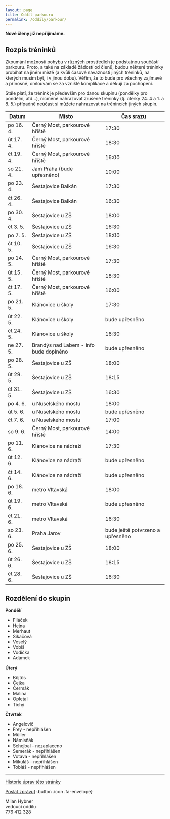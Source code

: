 ```yaml
---
layout: page
title: Oddíl parkouru
permalink: /oddily/parkour/
---
```


**Nové členy již nepřijímáme.**

## Rozpis tréninků

Zkoumání možností pohybu v různých prostředích je podstatnou součástí parkouru. Proto, a také na základě žádostí od členů, budou některé tréninky probíhat na jiném místě (a kvůli časové návaznosti jiných tréninků, na kterých musím být, i v jinou dobu). Věřím, že to bude pro všechny zajímavé a přínosné, omlouvám se za vzniklé komplikace a děkuji za pochopení.

Stále platí, že trénink je především pro danou skupinu (pondělky pro pondělní, atd...), nicméně nahrazovat zrušené tréninky (tj. úterky 24. 4 a 1. a 8. 5.) případně neúčast si můžete nahrazovat na trénincích jiných skupin.

|   Datum   |                 Místo                  |            Čas srazu             |
|-----------|----------------------------------------|----------------------------------|
| po 16. 4. | Černý Most, parkourové hřiště          | 17:30                            |
| út 17. 4. | Černý Most, parkourové hřiště          | 18:30                            |
| čt 19. 4. | Černý Most, parkourové hřiště          | 16:00                            |
| so 21. 4. | Jam Praha (bude upřesněno)             | 10:00                            |
| po 23. 4. | Šestajovice Balkán                     | 17:30                            |
| čt 26. 4. | Šestajovice Balkán                     | 16:30                            |
| po 30. 4. | Šestajovice u ZŠ                       | 18:00                            |
| čt 3. 5.  | Šestajovice u ZŠ                       | 16:30                            |
| po 7. 5.  | Šestajovice u ZŠ                       | 18:00                            |
| čt 10. 5. | Šestajovice u ZŠ                       | 16:30                            |
| po 14. 5. | Černý Most, parkourové hřiště          | 17:30                            |
| út 15. 5. | Černý Most, parkourové hřiště          | 18:30                            |
| čt 17. 5. | Černý Most, parkourové hřiště          | 16:00                            |
| po 21. 5. | Klánovice u školy                      | 17:30                            |
| út 22. 5. | Klánovice u školy                      | bude upřesněno                   |
| čt 24. 5. | Klánovice u školy                      | 16:30                            |
| ne 27. 5. | Brandýs nad Labem - info bude doplněno | bude upřesněno                   |
| po 28. 5. | Šestajovice u ZŠ                       | 18:00                            |
| út 29. 5. | Šestajovice u ZŠ                       | 18:15                            |
| čt 31. 5. | Šestajovice u ZŠ                       | 16:30                            |
| po 4. 6.  | u Nuselského mostu                     | 18:00                            |
| út 5. 6.  | u Nuselského mostu                     | bude upřesněno                   |
| čt 7. 6.  | u Nuselského mostu                     | 17:00                            |
| so 9. 6.  | Černý Most, parkourové hřiště          | 14:00                            |
| po 11. 6. | Klánovice na nádraží                   | 17:30                            |
| út 12. 6. | Klánovice na nádraží                   | bude upřesněno                   |
| čt 14. 6. | Klánovice na nádraží                   | bude upřesněno                   |
| po 18. 6. | metro Vltavská                         | 18:00                            |
| út 19. 6. | metro Vltavská                         | bude upřesněno                   |
| čt 21. 6. | metro Vltavská                         | 16:30                            |
| so 23. 6. | Praha Jarov                            | bude ještě potvrzeno a upřesněno |
| po 25. 6. | Šestajovice u ZŠ                       | 18:00                            |
| út 26. 6. | Šestajovice u ZŠ                       | 18:15                            |
| čt 28. 6. | Šestajovice u ZŠ                       | 16:30                            |

## Rozdělení do skupin

**Pondělí**

* Filáček
* Hejna
* Merhaut
* Sikačová
* Veselý
* Vobiš
* Vodička
* Adámek

**Úterý**

* Böjtös 
* Čejka
* Čermák
* Malina
* Opletal
* Tichý

**Čtvrtek**

* Angelovič
* Frey - nepřihlášen
* Müller
* Námisňák
* Schejbal - nezaplaceno
* Semerák - nepřihlášen
* Votava - nepřihlášen
* Mikuláš - nepřihlášen
* Tobiáš - nepřihlášen

---

[Historie úprav této stránky](https://github.com/milanhybner/sokolsestajovice.cz/commits/gh-pages/oddily/parkour)

[Poslat zprávu](#napiste-nam){:.button .icon .fa-envelope}

Milan Hybner  
vedoucí oddílu  
776 412 328

